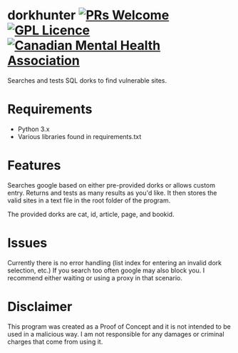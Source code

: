 # dorkhunter [![PRs Welcome](https://img.shields.io/badge/PRs-welcome-brightgreen.svg?style=flat-square)](http://makeapullrequest.com) [![GPL Licence](https://badges.frapsoft.com/os/gpl/gpl.svg?v=103)](https://opensource.org/licenses/GPL-3.0/) [![Canadian Mental Health Association](https://i.imgur.com/GvXBeY4.png)](https://cmha.ca/donate)
Searches and tests SQL dorks to find vulnerable sites.

# Requirements
- Python 3.x
- Various libraries found in requirements.txt

# Features
Searches google based on either pre-provided dorks or allows custom entry. Returns and tests as many results as you'd like. It then stores the valid sites in a text file in the root folder of the program.

The provided dorks are cat, id, article, page, and bookid.

# Issues
Currently there is no error handling (list index for entering an invalid dork selection, etc.) If you search too often google may also block you. I recommend either waiting or using a proxy in that scenario. 

# Disclaimer
This program was created as a Proof of Concept and it is not intended to be used in a malicious way. I am not responsible for any damages or criminal charges that come from using it.
